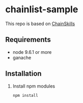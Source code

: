 # chainlist-sample

This repo is based on [ChainSkills](https://www.udemy.com/getting-started-with-ethereum-solidity-development/)

## Requirements

* node 9.6.1 or more
* ganache

## Installation

1. Install npm modules
    ```javascript
    npm install
    ```
